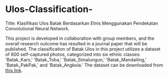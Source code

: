 # Ulos-Classification-

Title: Klasifikasi Ulos Batak Berdasarkan Etnis Menggunakan Pendekatan Convolutional Neural Network. 

This project is developed in collaboration with group members, and the overall research outcome has resulted in a journal paper that will be published. The classification of Batak Ulos in this project utilizes a dataset of 600 self-captured photos, categorized into six ethnic classes: 'Batak_Karo,' 'Batak_Toba,' 'Batak_Simalungun,' 'Batak_Mandailing,' 'Batak_PakPak,' and 'Batak_Angkola.' The dataset can be downloaded from [this link](https://drive.google.com/drive/folders/1wMqIVdSqJgi7mjDYWiLecl3o-PSFc2Y7?usp=sharing).
